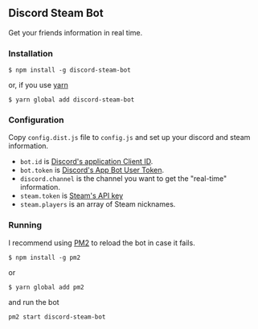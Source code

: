 ## Discord Steam Bot

Get your friends information in real time.

### Installation

```
$ npm install -g discord-steam-bot
```

or, if you use [yarn](https://yarnpkg.com)

```
$ yarn global add discord-steam-bot
```

### Configuration

Copy `config.dist.js` file to `config.js` and set up your discord and steam information.

- `bot.id` is [Discord's application Client ID](https://discordapp.com/developers/applications/me).
- `bot.token` is [Discord's App Bot User Token](https://discordapp.com/developers/applications/me).
- `discord.channel` is the channel you want to get the "real-time" information.
- `steam.token` is [Steam's API key](https://steamcommunity.com/dev/apikey)
- `steam.players` is an array of Steam nicknames.

### Running

I recommend using [PM2](http://pm2.keymetrics.io/) to reload the bot in case it fails.

```
$ npm install -g pm2
```

or

```
$ yarn global add pm2
```

and run the bot

```
pm2 start discord-steam-bot
```
